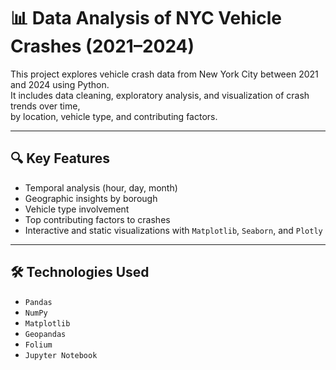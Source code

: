 # 📊 Data Analysis of NYC Vehicle Crashes (2021–2024)

This project explores vehicle crash data from New York City between 2021 and 2024 using Python.  
It includes data cleaning, exploratory analysis, and visualization of crash trends over time,  
by location, vehicle type, and contributing factors.

---

## 🔍 Key Features

- Temporal analysis (hour, day, month)  
- Geographic insights by borough  
- Vehicle type involvement  
- Top contributing factors to crashes  
- Interactive and static visualizations with `Matplotlib`, `Seaborn`, and `Plotly`

---

## 🛠 Technologies Used

- `Pandas`  
- `NumPy`  
- `Matplotlib`  
- `Geopandas`  
- `Folium`  
- `Jupyter Notebook`
